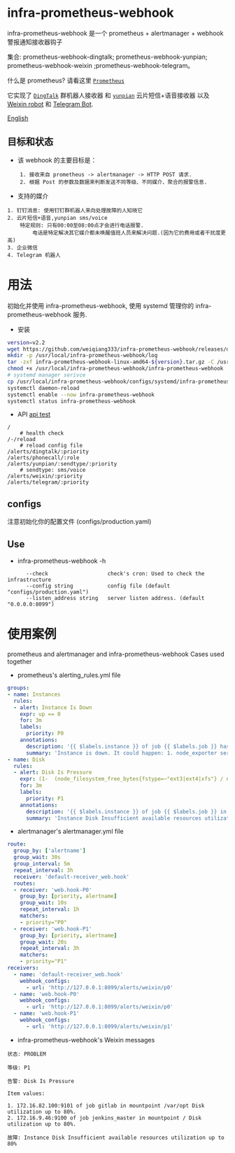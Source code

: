 # infra-prometheus-webhook

infra-prometheus-webhook 是一个 prometheus + alertmanager + webhook 警报通知接收器钩子

集合: prometheus-webhook-dingtalk; prometheus-webhook-yunpian; prometheus-webhook-weixin ;prometheus-webhook-telegram。

什么是 prometheus? 请看这里 [`Prometheus`](https://prometheus.io/docs/introduction/overview/#what-is-prometheus)

它实现了 [`DingTalk`](https://open-doc.dingtalk.com/microapp/serverapi2/qf2nxq) 群机器人接收器
和 [`yunpian`](https://github.com/yunpian/yunpian-go-sdk) 云片短信+语音接收器
以及 [Weixin robot](https://developer.work.weixin.qq.com/document/path/91770)
和 [Telegram Bot](https://core.telegram.org/bots/api).

[English](README.md)

## 目标和状态
- 该 webhook 的主要目标是：
```text
    1. 接收来自 prometheus -> alertmanager -> HTTP POST 请求.
    2. 根据 Post 的参数及数据来判断发送不同等级、不同媒介、聚合的报警信息.
```
- 支持的媒介
```text
1. 钉钉消息: 使用钉钉群机器人来向处理故障的人知晓它
2. 云片短信+语音,yunpian sms/voice
    特定规则: 只有00:00至08:00点才会进行电话报警. 
        电话是特定解决其它媒介都未唤醒值班人员来解决问题.(因为它的费用或者干扰度更高)
3. 企业微信
4. Telegram 机器人
```

# 用法

初始化并使用 infra-prometheus-webhook, 
使用 systemd 管理你的 infra-prometheus-webhook 服务.

- 安装
```bash
version=v2.2
wget https://github.com/weiqiang333/infra-prometheus-webhook/releases/download/${version}/infra-prometheus-webhook-linux-amd64-${version}.tar.gz
mkdir -p /usr/local/infra-prometheus-webhook/log
tar -zxf infra-prometheus-webhook-linux-amd64-${version}.tar.gz -C /usr/local/infra-prometheus-webhook
chmod +x /usr/local/infra-prometheus-webhook/infra-prometheus-webhook
# systemd manager serivce
cp /usr/local/infra-prometheus-webhook/configs/systemd/infra-prometheus-webhook.service /etc/systemd/system/
systemctl daemon-reload
systemctl enable --now infra-prometheus-webhook
systemctl status infra-prometheus-webhook
```
- API
[api test](./docs/api_test/api_test.md)
```text
/
    # health check
/-/reload
    # reload config file
/alerts/dingtalk/:priority
/alerts/phonecall/:role
/alerts/yunpian/:sendtype/:priority
    # sendtype: sms/voice
/alerts/weixin/:priority
/alerts/telegram/:priority
```

## configs
注意初始化你的配置文件 (configs/production.yaml)


## Use

- infra-prometheus-webhook -h
```
      --check                   check's cron: Used to check the infrastructure
      --config string           config file (default "configs/production.yaml")
      --listen_address string   server listen address. (default "0.0.0.0:8099")
```

# 使用案例
prometheus and alertmanager and infra-prometheus-webhook Cases used together
- prometheus's alerting_rules.yml file
```yaml
groups:
- name: Instances
  rules:
  - alert: Instance Is Down
    expr: up == 0
    for: 3m
    labels:
      priority: P0
    annotations:
      description: '{{ $labels.instance }} of job {{ $labels.job }} has been down for more than 3 minutes.'
      summary: 'Instance is down. It could happen: 1. node_exporter service run is failed; 2. A critical error has occurred on the Instance, cause instance is down;'
- name: Disk
  rules:
  - alert: Disk Is Pressure
    expr: (1-  (node_filesystem_free_bytes{fstype=~"ext3|ext4|xfs"} / node_filesystem_size_bytes{fstype=~"ext3|ext4|xfs"}) ) * 100 > 80
    for: 3m
    labels:
      priority: P1
    annotations:
      description: '{{ $labels.instance }} of job {{ $labels.job }} in mountpoint {{ $labels.mountpoint }} Disk utilization up to 80%.'
      summary: 'Instance Disk Insufficient available resources utilization up to 80%'
```

- alertmanager's alertmanager.yml file
```yaml
route:
  group_by: ['alertname']
  group_wait: 30s
  group_interval: 5m
  repeat_interval: 3h
  receiver: 'default-receiver_web.hook'
  routes:
  - receiver: 'web.hook-P0'
    group_by: [priority, alertname]
    group_wait: 10s
    repeat_interval: 1h
    matchers:
    - priority="P0"
  - receiver: 'web.hook-P1'
    group_by: [priority, alertname]
    group_wait: 20s
    repeat_interval: 3h
    matchers:
    - priority="P1"
receivers:
  - name: 'default-receiver_web.hook'
    webhook_configs:
      - url: 'http://127.0.0.1:8099/alerts/weixin/p0'
  - name: 'web.hook-P0'
    webhook_configs:
      - url: 'http://127.0.0.1:8099/alerts/weixin/p0'
  - name: 'web.hook-P1'
    webhook_configs:
      - url: 'http://127.0.0.1:8099/alerts/weixin/p1'
```
- infra-prometheus-webhook's Weixin messages
```text
状态: PROBLEM

等级: P1

告警: Disk Is Pressure

Item values: 

1. 172.16.82.100:9101 of job gitlab in mountpoint /var/opt Disk utilization up to 80%.
2. 172.16.9.46:9100 of job jenkins_master in mountpoint / Disk utilization up to 80%.

故障: Instance Disk Insufficient available resources utilization up to 80%
```